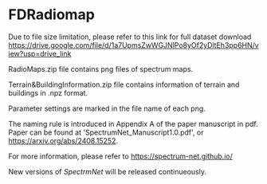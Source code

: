 # FDRadiomap
Due to file size limitation, please refer to this link for full dataset download
https://drive.google.com/file/d/1a7UpmsZwWGJNlPo8yOf2yDltEh3pp6HN/view?usp=drive_link

RadioMaps.zip file contains png files of spectrum maps. 

Terrain&BuildingInformation.zip file contains information of terrain and buildings in .npz format.

Parameter settings are marked in the file name of each png. 

The naming rule is introduced in Appendix A of the paper manuscript in pdf. Paper can be found at 'SpectrumNet_Manuscript1.0.pdf', or https://arxiv.org/abs/2408.15252.

For more information, please refer to https://spectrum-net.github.io/

New versions of _SpectrmNet_ will be released continueously.
